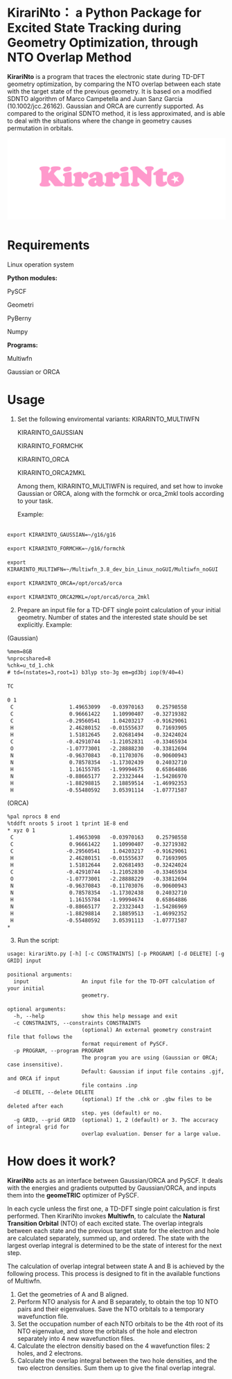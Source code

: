 # KirariNto： a Python Package for Excited State Tracking during Geometry Optimization, through NTO Overlap Method
**KirariNto** is a program that traces the electronic state during TD-DFT geometry optimization, by comparing the NTO overlap between each state with the target state of the previous geometry. It is based on a modified SDNTO algorithm of Marco Campetella and Juan Sanz Garcia (10.1002/jcc.26162). Gaussian and ORCA are currently supported. As compared to the original SDNTO method, it is less approximated, and is able to deal with the situations where the change in geometry causes permutation in orbitals.

![image](https://github.com/RimoAccelerator/KirariNto/blob/main/kirarinto_logo.png)

# Requirements
Linux operation system

**Python modules:**

  PySCF
  
  Geometri
  
  PyBerny
  
  Numpy

**Programs:**

Multiwfn

Gaussian or ORCA

# Usage

1. Set the following enviromental variants:
   KIRARINTO_MULTIWFN
   
    KIRARINTO_GAUSSIAN
   
    KIRARINTO_FORMCHK
   
    KIRARINTO_ORCA
   
    KIRARINTO_ORCA2MKL

   Among them, KIRARINTO_MULTIWFN is required, and set how to invoke Gaussian or ORCA, along with the formchk or orca_2mkl tools according to your task.

   Example:

```export KIRARINTO_MULTIWFN=~/Multiwfn_3.8_dev_bin_Linux_noGUI/Multiwfn

export KIRARINTO_GAUSSIAN=~/g16/g16

export KIRARINTO_FORMCHK=~/g16/formchk

export KIRARINTO_MULTIWFN=~/Multiwfn_3.8_dev_bin_Linux_noGUI/Multiwfn_noGUI

export KIRARINTO_ORCA=/opt/orca5/orca

export KIRARINTO_ORCA2MKL=/opt/orca5/orca_2mkl
```

2. Prepare an input file for a TD-DFT single point calculation of your initial geometry. Number of states and the interested state should be set explicitly. Example:

(Gaussian)

```
%mem=8GB
%nprocshared=8
%chk=u_td_1.chk
# td=(nstates=3,root=1) b3lyp sto-3g em=gd3bj iop(9/40=4)

TC

0 1
 C                  1.49653099   -0.03970163    0.25798558
 C                  0.96661422    1.10990407   -0.32719382
 C                 -0.29560541    1.04203217   -0.91629061
 H                  2.46280152   -0.01555637    0.71693905
 H                  1.51812645    2.02681494   -0.32424024
 C                 -0.42910744   -1.21052831   -0.33465934
 O                 -1.07773001   -2.28888230   -0.33812694
 N                 -0.96370843   -0.11703076   -0.90600943
 N                  0.78578354   -1.17302439    0.24032710
 H                  1.16155785   -1.99994675    0.65864886
 N                 -0.88665177    2.23323444   -1.54286970
 H                 -1.88298815    2.18859514   -1.46992353
 H                 -0.55480592    3.05391114   -1.07771587
```

(ORCA)

```! blyp def2-sv(p) def2/j
%pal nprocs 8 end
%tddft nroots 5 iroot 1 tprint 1E-8 end
* xyz 0 1
 C                  1.49653098   -0.03970163    0.25798558
 C                  0.96661422    1.10990407   -0.32719382
 C                 -0.29560541    1.04203217   -0.91629061
 H                  2.46280151   -0.01555637    0.71693905
 H                  1.51812644    2.02681493   -0.32424024
 C                 -0.42910744   -1.21052830   -0.33465934
 O                 -1.07773001   -2.28888229   -0.33812694
 N                 -0.96370843   -0.11703076   -0.90600943
 N                  0.78578354   -1.17302438    0.24032710
 H                  1.16155784   -1.99994674    0.65864886
 N                 -0.88665177    2.23323443   -1.54286969
 H                 -1.88298814    2.18859513   -1.46992352
 H                 -0.55480592    3.05391113   -1.07771587
*
```

3. Run the script:

```
usage: kirariNto.py [-h] [-c CONSTRAINTS] [-p PROGRAM] [-d DELETE] [-g GRID] input

positional arguments:
  input                 An input file for the TD-DFT calculation of your initial
                        geometry.

optional arguments:
  -h, --help            show this help message and exit
  -c CONSTRAINTS, --constraints CONSTRAINTS
                        (optional) An external geometry constraint file that follows the
                        format requirement of PySCF.
  -p PROGRAM, --program PROGRAM
                        The program you are using (Gaussian or ORCA; case insensitive).
                        Default: Gaussian if input file contains .gjf, and ORCA if input
                        file contains .inp
  -d DELETE, --delete DELETE
                        (optional) If the .chk or .gbw files to be deleted after each
                        step. yes (default) or no.
  -g GRID, --grid GRID  (optional) 1, 2 (default) or 3. The accuracy of integral grid for
                        overlap evaluation. Denser for a large value.
```

# How does it work?

**KirariNto** acts as an interface between Gaussian/ORCA and PySCF. It deals with the energies and gradients outputted by Gaussian/ORCA, and inputs them into the **geomeTRIC** optimizer of PySCF.

In each cycle unless the first one, a TD-DFT single point calculation is first performed. Then KirariNto invokes **Multiwfn**, to calculate the **Natural Transition Orbital** (NTO) of each excited state. The overlap integrals between each state and the previous target state for the electron and hole are calculated separately, summed up, and ordered. The state with the largest overlap integral is determined to be the state of interest for the next step.

The calculation of overlap integral between state A and B is achieved by the following process. This process is designed to fit in the available functions of Multiwfn.

1. Get the geometries of A and B aligned.
2. Perform NTO analysis for A and B separately, to obtain the top 10 NTO pairs and their eigenvalues. Save the NTO orbitals to a temporary wavefunction file.
3. Set the occupation number of each NTO orbitals to be the 4th root of its NTO eigenvalue, and store the orbitals of the hole and electron separately into 4 new wavefunction files.
4. Calculate the electron densitiy based on the 4 wavefunction files: 2 holes, and 2 electrons.
5. Calculate the overlap integral between the two hole densities, and the two electron densities. Sum them up to give the final overlap integral.
